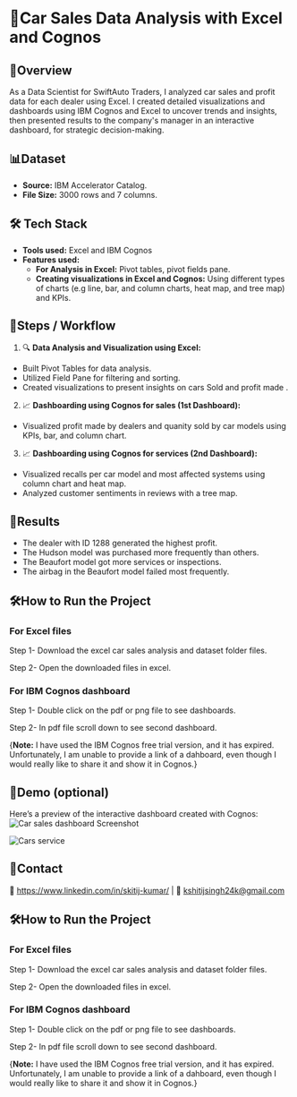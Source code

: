 
# 🏡Car Sales Data Analysis with Excel and Cognos



## 📄Overview
As a Data Scientist for SwiftAuto Traders, I analyzed car sales and profit data for each dealer using Excel. I created detailed visualizations and dashboards using IBM Cognos and Excel to uncover trends and insights, then presented results to the company's manager in an interactive dashboard, for strategic decision-making.
## 📊Dataset
- **Source:** IBM Accelerator Catalog.  
- **File Size:** 3000 rows and 7 columns.  
## 🛠️ Tech Stack
- **Tools used:** Excel and IBM Cognos
- **Features used:** 
  - **For Analysis in Excel:** Pivot tables, pivot fields pane.
  -  **Creating visualizations in Excel and Cognos:** Using different types of charts (e.g line, bar, and column charts, heat map, and tree map) and KPIs. 
## 🚀Steps / Workflow
1. 🔍 **Data Analysis and Visualization using Excel:** 
- Built Pivot Tables for data analysis.
- Utilized Field Pane for filtering and sorting.
- Created visualizations to present insights on cars Sold and profit made  .
2. 📈 **Dashboarding using Cognos for sales (1st Dashboard):**
- Visualized profit made by dealers and quanity sold by car models using KPIs, bar, and column chart.
3. 📈 **Dashboarding using Cognos for services (2nd Dashboard):**
- Visualized recalls per car model and most affected systems using column chart and heat map.
- Analyzed customer sentiments in reviews with a tree map.
## 🎯Results
- The dealer with ID 1288 generated the highest profit.
- The Hudson model was purchased more frequently than others.
- The Beaufort model got more services or inspections.
- The airbag in the Beaufort model failed most frequently.
## 🛠️How to Run the Project
### For Excel files
Step 1- Download the excel car sales analysis and dataset folder files.

Step 2- Open the downloaded files in excel.

### For IBM Cognos dashboard
Step 1- Double click on the pdf or png file to see dashboards.

Step 2- In pdf file scroll down to see second dashboard.

{**Note:** I have used the IBM Cognos free trial version, and it has expired. Unfortunately, I am unable to provide a link of a dahboard, even though I would really like to share it and show it in Cognos.}
## 🔗Demo (optional)
Here’s a preview of the interactive dashboard created with Cognos:
![Car sales dashboard Screenshot](https://github.com/Skitij-Kumar/Creating-Visualization-using-Ms-excel/blob/main/Car%20sales%20dashboard%20Cognos.png)

![Cars service](https://github.com/Skitij-Kumar/Creating-Visualization-using-Ms-excel/blob/main/Cars%20service%20dashboard%20Cognos.png)


## 🤝Contact
💼 https://www.linkedin.com/in/skitij-kumar/ | 📧 kshitijsingh24k@gmail.com
## 🛠️How to Run the Project
### For Excel files
Step 1- Download the excel car sales analysis and dataset folder files.

Step 2- Open the downloaded files in excel.

### For IBM Cognos dashboard
Step 1- Double click on the pdf or png file to see dashboards.

Step 2- In pdf file scroll down to see second dashboard.

{**Note:** I have used the IBM Cognos free trial version, and it has expired. Unfortunately, I am unable to provide a link of a dahboard, even though I would really like to share it and show it in Cognos.}